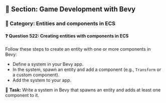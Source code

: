 ## 📘 Section: Game Development with Bevy  
### 🔹 Category: Entities and components in ECS  
#### ❓ Question 522: Creating entities with components in ECS

Follow these steps to create an entity with one or more components in Bevy:

- Define a system in your Bevy app.
- In the system, spawn an entity and add a component (e.g., `Transform` or a custom component).
- Add the system to your app.

🔧 **Task:** Write a system in Bevy that spawns an entity and adds at least one component to it.
